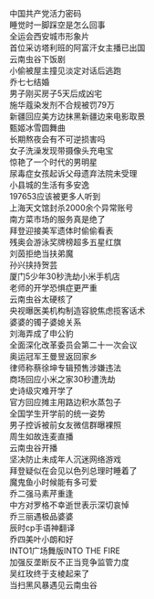 中国共产党活力密码  
睡觉时一脚踩空是怎么回事  
全运会西安城市形象片  
首位采访塔利班的阿富汗女主播已出国  
云南虫谷下饭剧  
小偷被屋主撞见淡定对话后逃跑  
乔七七结婚  
男子刚买房子5天后成凶宅  
施华蔻染发剂不合规被罚79万  
新疆回应美方边抹黑新疆边来电影取景  
甄姬冰雪圆舞曲  
长期熬夜会有不可逆损害吗  
女子洗澡发现带摄像头充电宝  
惊艳了一个时代的男明星  
尿毒症女孩起诉父母遗弃法院未受理  
小县城的生活有多安逸  
197653应该被更多人听到  
上海天文馆封杀2000余个异常账号  
南方菜市场的服务真是绝了  
拜登迎接美军遗体时偷偷看表  
残奥会游泳奖牌榜超多五星红旗  
刘茵拒绝当扶弟魔  
孙兴挟持贺芸  
厦门5少年30秒洗劫小米手机店  
老师的开学恐惧症更严重  
云南虫谷太硬核了  
央视曝医美机构制造容貌焦虑揽客话术  
婆婆的镯子婆媳关系  
刘海弄成了申公豹  
全面深化改革委员会第二十一次会议  
奥运冠军王曼昱返回家乡  
律师称蔡徐坤专辑预售涉嫌违法  
商场回应小米之家30秒遭洗劫  
史诗级灾难开学了  
官方回应摊主用路边积水蒸包子  
全国学生开学前的统一姿势  
男子控诉被前女友微信群曝裸照  
周生如故连麦直播  
云南虫谷开播  
坚决防止未成年人沉迷网络游戏  
拜登疑似在会见以色列总理时睡着了  
魔鬼鱼小时候能有多可爱  
乔二强马素芹重逢  
中方对罗格不幸逝世表示深切哀悼  
乔三丽遇极品婆婆  
辰时cp手语神翻译  
乔四美叶小朗和好  
INTO1广场舞版INTO THE FIRE  
加强反垄断反不正当竞争监管力度  
吴红玫终于支棱起来了  
当扫黑风暴遇见云南虫谷  
